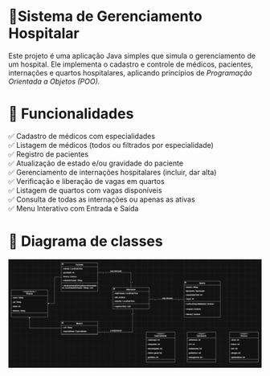 # 🏥Sistema de Gerenciamento Hospitalar
Este projeto é uma aplicação Java simples que simula o gerenciamento de um hospital. Ele implementa o cadastro e controle de médicos, pacientes, internações e quartos hospitalares, aplicando princípios de *Programação Orientada a Objetos (POO).*

#  📌 Funcionalidades
✅ Cadastro de médicos com especialidades<br>
✅ Listagem de médicos (todos ou filtrados por especialidade)<br>
✅ Registro de pacientes<br>
✅ Atualização de estado e/ou gravidade do paciente<br>
✅ Gerenciamento de internações hospitalares (incluir, dar alta)<br>
✅ Verificação e liberação de vagas em quartos<br>
✅ Listagem de quartos com vagas disponíveis<br>
✅ Consulta de todas as internações ou apenas as ativas<br>
✅ Menu Interativo com Entrada e Saída

# 📌 Diagrama de classes

![Diagrama de Classe](documentacao/diagrama_de_classe_hospital.jpeg)